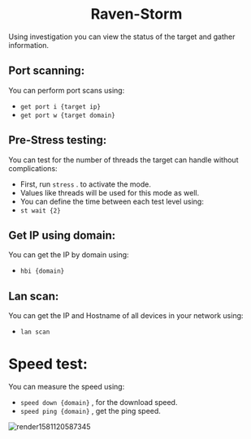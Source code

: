 # <center>Raven-Storm</center>

Using investigation you can view the status of the target and gather information.


## Port scanning:
You can perform port scans using:
- ```get port i {target ip}```
- ```get port w {target domain}```


## Pre-Stress testing:
You can test for the number of threads the target can handle without complications:
- First, run ```stress``` . to activate the mode.
- Values like threads will be used for this mode as well.
- You can define the time between each test level using:
- ```st wait {2}```


## Get IP using domain:
You can get the IP by domain using:
- ```hbi {domain}```


## Lan scan:
You can get the IP and Hostname of all devices in your network using:
- ```lan scan```


# Speed test:
You can measure the speed using:
- ```speed down {domain}``` , for the download speed.
- ```speed ping {domain}``` , get the ping speed.

![render1581120587345](https://user-images.githubusercontent.com/36562445/74074890-7751c080-4a10-11ea-9f21-8fca114e3b97.gif)
